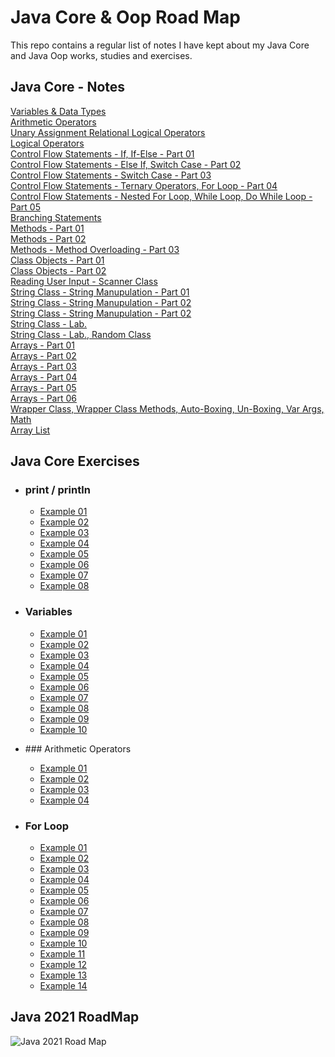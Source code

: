 # Java Core & Oop Road Map
This repo contains a regular list of notes I have kept about my Java Core and Java Oop works, studies and exercises.

## Java Core - Notes
[Variables & Data Types](https://github.com/esalkan/java-notes/tree/master/src/day_03_variables_dataTypes)
<br>
[Arithmetic Operators](https://github.com/esalkan/java-notes/tree/master/src/day_04_arithmethicOperators)
<br>
[Unary Assignment Relational Logical Operators](https://github.com/esalkan/java-notes/tree/master/src/day_05_unaryAssignmentRelationalLogicalOperators)
<br>
[Logical Operators](https://github.com/esalkan/java-notes/tree/master/src/day_06_logicalOperators)
<br>
[Control Flow Statements - If, If-Else - Part 01 ](https://github.com/esalkan/java-notes/tree/master/src/day_07_controlFlowStatements_if_ifElse_Part_1)
<br>
[Control Flow Statements - Else If, Switch Case - Part 02](https://github.com/esalkan/java-notes/tree/master/src/day_08_controlFlowStatements_elseIf_switchCase_Part_2)
<br>
[Control Flow Statements - Switch Case - Part 03](https://github.com/esalkan/java-notes/tree/master/src/day_09_controlFlowStatements_Part_3)
<br>
[Control Flow Statements - Ternary Operators, For Loop - Part 04](https://github.com/esalkan/java-notes/tree/master/src/day_10_controlFlowStatements_Part_4)
<br>
[Control Flow Statements - Nested For Loop, While Loop, Do While Loop - Part 05](https://github.com/esalkan/java-notes/tree/master/src/day_11_controlFlowStatements_Part_5)
<br>
[Branching Statements](https://github.com/esalkan/java-notes/tree/master/src/day_12_branchingStatements)
<br>
[Methods - Part 01](https://github.com/esalkan/java-notes/tree/master/src/day_13_methods_Part_1)
<br>
[Methods - Part 02](https://github.com/esalkan/java-notes/tree/master/src/day_14_methods_Part_2)
<br>
[Methods - Method Overloading - Part 03](https://github.com/esalkan/java-notes/tree/master/src/day_15_methodOverloading)
<br>
[Class Objects - Part 01](https://github.com/esalkan/java-notes/tree/master/src/day_16_classObjects)
<br>
[Class Objects - Part 02](https://github.com/esalkan/java-notes/tree/master/src/day_17_classObjects_Part_2)
<br>
[Reading User Input - Scanner Class](https://github.com/esalkan/java-notes/tree/master/src/day_18_readingUserInput)
<br>
[String Class - String Manupulation - Part 01](https://github.com/esalkan/java-notes/tree/master/src/day_19_stringClass_stringManipulation_Part_01)
<br>
[String Class - String Manupulation - Part 02](https://github.com/esalkan/java-notes/tree/master/src/day_20_stringClass_stringManupulation_Part_2)
<br>
[String Class - String Manupulation - Part 02](https://github.com/esalkan/java-notes/tree/master/src/day_21_stringManipulation_Part_3)
<br>
[String Class - Lab. ](https://github.com/esalkan/java-notes/tree/master/src/day_22_stringClassContinue_Lab)
<br>
[String Class - Lab., Random Class](https://github.com/esalkan/java-notes/tree/master/src/day_23_stringClass_lab_randomClass)
<br>
[Arrays - Part 01](https://github.com/esalkan/java-notes/tree/master/src/day_24_Arrays_Part_1)
<br>
[Arrays - Part 02](https://github.com/esalkan/java-notes/tree/master/src/day_25_Arrays_Part_2)
<br>
[Arrays - Part 03](https://github.com/esalkan/java-notes/tree/master/src/day_26_Arrays_Part_3)
<br>
[Arrays - Part 04](https://github.com/esalkan/java-notes/tree/master/src/day_27_Arrays_Part_4)
<br>
[Arrays - Part 05](https://github.com/esalkan/java-notes/tree/master/src/day_28_Arrays_Part_5)
<br>
[Arrays - Part 06](https://github.com/esalkan/java-notes/tree/master/src/day_29_Arrays_Part_6)
<br>
[Wrapper Class, Wrapper Class Methods, Auto-Boxing, Un-Boxing, Var Args, Math](https://github.com/esalkan/java-notes/tree/master/src/day_30_wrapperClass)
<br>
[Array List](https://github.com/esalkan/java-notes/tree/master/src/day_31_ArrayList)

## Java Core Exercises

- ### print / println
  - [Example 01](https://github.com/esalkan/java-notes/blob/master/src/assignments/assignment_1_print_println/Question_01.java)
  - [Example 02](https://github.com/esalkan/java-notes/blob/master/src/assignments/assignment_1_print_println/Question_02.java)
  - [Example 03](https://github.com/esalkan/java-notes/blob/master/src/assignments/assignment_1_print_println/Question_03.java)
  - [Example 04](https://github.com/esalkan/java-notes/blob/master/src/assignments/assignment_1_print_println/Question_04.java)
  - [Example 05](https://github.com/esalkan/java-notes/blob/master/src/assignments/assignment_1_print_println/Question_05.java)
  - [Example 06](https://github.com/esalkan/java-notes/blob/master/src/assignments/assignment_1_print_println/Question_06.java)
  - [Example 07](https://github.com/esalkan/java-notes/blob/master/src/assignments/assignment_1_print_println/Question_07.java)
  - [Example 08](https://github.com/esalkan/java-notes/blob/master/src/assignments/assignment_1_print_println/Question_08.java)

- ### Variables
  - [Example 01](https://github.com/esalkan/java-notes/blob/master/src/assignments/assignment_2_variables/Question_01.java)
  - [Example 02](https://github.com/esalkan/java-notes/blob/master/src/assignments/assignment_2_variables/Question_02.java)
  - [Example 03](https://github.com/esalkan/java-notes/blob/master/src/assignments/assignment_2_variables/Question_03.java)
  - [Example 04](https://github.com/esalkan/java-notes/blob/master/src/assignments/assignment_2_variables/Question_04.java)
  - [Example 05](https://github.com/esalkan/java-notes/blob/master/src/assignments/assignment_2_variables/Question_05.java)
  - [Example 06](https://github.com/esalkan/java-notes/blob/master/src/assignments/assignment_2_variables/Question_06.java)
  - [Example 07](https://github.com/esalkan/java-notes/blob/master/src/assignments/assignment_2_variables/Question_07.java)
  - [Example 08](https://github.com/esalkan/java-notes/blob/master/src/assignments/assignment_2_variables/Question_08.java)
  - [Example 09](https://github.com/esalkan/java-notes/blob/master/src/assignments/assignment_2_variables/Question_09.java)
  - [Example 10](https://github.com/esalkan/java-notes/blob/master/src/assignments/assignment_2_variables/Question_10.java)
  
- ### Arithmetic Operators
  - [Example 01](https://github.com/esalkan/java-notes/blob/master/src/assignments/assignment_3_arithmeticOperators/Question_01.java)
  - [Example 02](https://github.com/esalkan/java-notes/blob/master/src/assignments/assignment_3_arithmeticOperators/Question_02.java)
  - [Example 03](https://github.com/esalkan/java-notes/blob/master/src/assignments/assignment_3_arithmeticOperators/Question_03.java)
  - [Example 04](https://github.com/esalkan/java-notes/blob/master/src/assignments/assignment_3_arithmeticOperators/Question_04.java)

- ### For Loop
  - [Example 01](https://github.com/esalkan/java-notes/blob/master/src/assignments/assignment_5_forLoop/Question_01.java)
  - [Example 02](https://github.com/esalkan/java-notes/blob/master/src/assignments/assignment_5_forLoop/Question_02.java)
  - [Example 03](https://github.com/esalkan/java-notes/blob/master/src/assignments/assignment_5_forLoop/Question_03.java)
  - [Example 04](https://github.com/esalkan/java-notes/blob/master/src/assignments/assignment_5_forLoop/Question_04.java)
  - [Example 05](https://github.com/esalkan/java-notes/blob/master/src/assignments/assignment_5_forLoop/Question_05.java)
  - [Example 06](https://github.com/esalkan/java-notes/blob/master/src/assignments/assignment_5_forLoop/Question_06.java)
  - [Example 07](https://github.com/esalkan/java-notes/blob/master/src/assignments/assignment_5_forLoop/Question_07.java)
  - [Example 08](https://github.com/esalkan/java-notes/blob/master/src/assignments/assignment_5_forLoop/Question_08.java)
  - [Example 09](https://github.com/esalkan/java-notes/blob/master/src/assignments/assignment_5_forLoop/Question_09.java)
  - [Example 10](https://github.com/esalkan/java-notes/blob/master/src/assignments/assignment_5_forLoop/Question_10.java)
  - [Example 11](https://github.com/esalkan/java-notes/blob/master/src/assignments/assignment_5_forLoop/Question_11.java)
  - [Example 12](https://github.com/esalkan/java-notes/blob/master/src/assignments/assignment_5_forLoop/Question_12.java)
  - [Example 13](https://github.com/esalkan/java-notes/blob/master/src/assignments/assignment_5_forLoop/Question_13.java)
  - [Example 14](https://github.com/esalkan/java-notes/blob/master/src/assignments/assignment_5_forLoop/Question_14.java)

## Java 2021 RoadMap
![Java 2021 Road Map](https://github.com/esalkan/java-notes/blob/master/2021%20Java%20Developer%20RoadMap.png)
